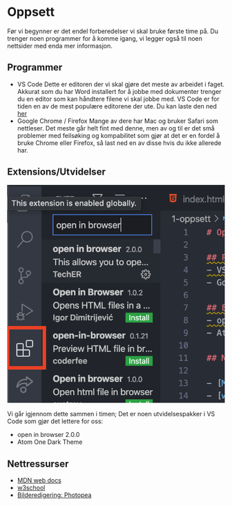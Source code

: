 # Oppsett

Før vi begynner er det endel forberedelser vi skal bruke første time på. Du trenger noen programmer for å komme igang, vi legger også til noen nettsider med enda mer informasjon.

## Programmer
- VS Code
Dette er editoren der vi skal gjøre det meste av arbeidet i faget. Akkurat som du har Word installert for å jobbe med dokumenter trenger du en editor som kan håndtere filene vi skal jobbe med. VS Code er for tiden en av de mest populære editorene der ute. Du kan laste den ned [her](https://code.visualstudio.com/)
- Google Chrome / Firefox
Mange av dere har Mac og bruker Safari som nettleser. Det meste går helt fint med denne, men av og til er det små problemer med feilsøking og kompabilitet som gjør at det er en fordel å bruke Chrome eller Firefox, så last ned en av disse hvis du ikke allerede har.

## Extensions/Utvidelser

![extensions i VS Code](extensions.png ':size=200')

Vi går igjennom dette sammen i timen; Det er noen utvidelsespakker i VS Code som gjør det lettere for oss:
- open in browser 2.0.0
- Atom One Dark Theme

## Nettressurser

- [MDN web docs](https://developer.mozilla.org/en-US/)
- [w3school](https://www.w3schools.com/)
- [Bilderedigering: Photopea](https://www.photopea.com/)
